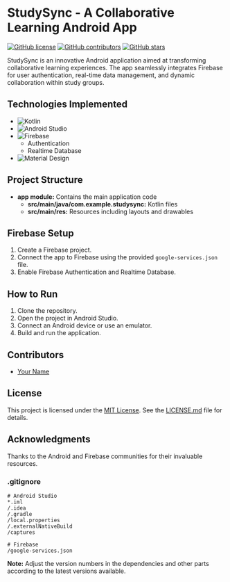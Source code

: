 # StudySync - A Collaborative Learning Android App

[![GitHub license](https://img.shields.io/github/license/YourUsername/StudySync)](https://github.com/YourUsername/StudySync/blob/main/LICENSE.md)
[![GitHub contributors](https://img.shields.io/github/contributors/YourUsername/StudySync)](https://github.com/YourUsername/StudySync/graphs/contributors)
[![GitHub stars](https://img.shields.io/github/stars/YourUsername/StudySync)](https://github.com/YourUsername/StudySync/stargazers)

StudySync is an innovative Android application aimed at transforming collaborative learning experiences. The app seamlessly integrates Firebase for user authentication, real-time data management, and dynamic collaboration within study groups.

## Technologies Implemented

- ![Kotlin](https://img.shields.io/badge/Kotlin-1.5.31-orange)
- ![Android Studio](https://img.shields.io/badge/Android%20Studio-4.1.3-green)
- ![Firebase](https://img.shields.io/badge/Firebase-9.0.2-yellow)
  - Authentication
  - Realtime Database
- ![Material Design](https://img.shields.io/badge/Material%20Design-2.2.0-blue)

## Project Structure

- **app module:** Contains the main application code
  - **src/main/java/com.example.studysync:** Kotlin files
  - **src/main/res:** Resources including layouts and drawables

## Firebase Setup

1. Create a Firebase project.
2. Connect the app to Firebase using the provided `google-services.json` file.
3. Enable Firebase Authentication and Realtime Database.

## How to Run

1. Clone the repository.
2. Open the project in Android Studio.
3. Connect an Android device or use an emulator.
4. Build and run the application.

## Contributors

- [Your Name](https://github.com/YourUsername)

## License

This project is licensed under the [MIT License](https://github.com/YourUsername/StudySync/blob/main/LICENSE.md). See the [LICENSE.md](https://github.com/YourUsername/StudySync/blob/main/LICENSE.md) file for details.

## Acknowledgments

Thanks to the Android and Firebase communities for their invaluable resources.

### .gitignore

```gitignore
# Android Studio
*.iml
/.idea
/.gradle
/local.properties
/.externalNativeBuild
/captures

# Firebase
/google-services.json
```

**Note:** Adjust the version numbers in the dependencies and other parts according to the latest versions available.
